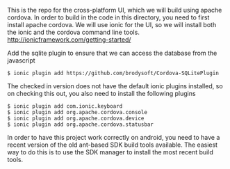 This is the repo for the cross-platform UI, which we will build using apache cordova.
In order to build in the code in this directory, you need to first install apache cordova.
We will use ionic for the UI, so we will install both the ionic and the cordova command line tools.
http://ionicframework.com/getting-started/

Add the sqlite plugin to ensure that we can access the database from the javascript

    $ ionic plugin add https://github.com/brodysoft/Cordova-SQLitePlugin

The checked in version does not have the default ionic plugins installed, so on
checking this out, you also need to install the following plugins

    $ ionic plugin add com.ionic.keyboard
    $ ionic plugin add org.apache.cordova.console
    $ ionic plugin add org.apache.cordova.device
    $ ionic plugin add org.apache.cordova.statusbar

In order to have this project work correctly on android, you need to have a
recent version of the old ant-based SDK build tools available. The easiest way
to do this is to use the SDK manager to install the most recent build tools.
